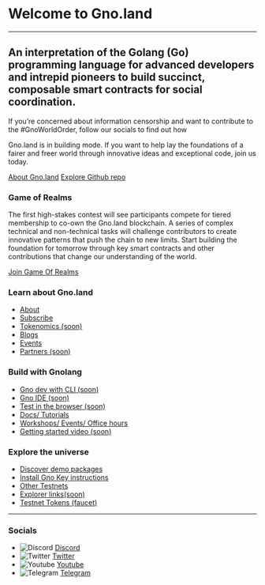 # Welcome to Gno.land

---

## An interpretation of the Golang (Go) programming language for advanced developers and intrepid pioneers to build succinct, composable smart contracts for social coordination.

If you’re concerned about information censorship and want to contribute to the #GnoWorldOrder, follow our socials to find out how

Gno.land is in building mode. If you want to help lay the foundations of a fairer and freer world through innovative ideas and exceptional code, join us today.

<div class="stack">

[About Gno.land](/about)
[Explore Github repo](https://github.com/gnolang)

</div>

<div class="jumbotron">

### Game of Realms

The first high-stakes contest will see participants compete for tiered membership to co-own the Gno.land blockchain. A series of complex technical and non-technical tasks will challenge contributors to create innovative patterns that push the chain to new limits. Start building the foundation for tomorrow through key smart contracts and other contributions that change our understanding of the world.

<div class="stack">

[Join Game Of Realms](/game-of-realms)

</div>
</div>

<div class="columns-3">
<div>

### Learn about Gno.land

- [About](/about)
- [Subscribe](#subscribe)
- [Tokenomics (soon)](#)
- [Blogs](/r/gnoland/blog)
- [Events](/events)
- [Partners (soon)](#)

</div>

<div>

### Build with Gnolang

- [Gno dev with CLI (soon)](#)
- [Gno IDE (soon)](#)
- [Test in the browser (soon)](#)
- [Docs/ Tutorials](https://github.com/gnolang)
- [Workshops/ Events/ Office hours](/events)
- [Getting started video (soon)](#)

</div>
<div>

### Explore the universe

- [Discover demo packages](https://github.com/gnolang/gno/tree/master/examples)
- [Install Gno Key instructions](/r/demo/boards:testboard/5)
- [Other Testnets](https://test2.gno.land/)
- [Explorer links(soon)](#)
- [Testnet Tokens (faucet)](/faucet)

</div>
</div>

---

### Socials

- ![Discord](static/img/ico-discord.svg) [Discord](https://discord.gg/S8nKUqwkPn)
- ![Twitter](static/img/ico-twitter.svg) [Twitter](https://twitter.com/_gnoland)
- ![Youtube](static/img/ico-youtube.svg) [Youtube](https://www.youtube.com/@_gnoland)
- ![Telegram](static/img/ico-telegram.svg) [Telegram](https://t.me/gnoland)
